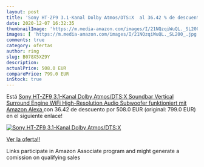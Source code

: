 ```yaml
---
layout: post
title: 'Sony HT-ZF9 3.1-Kanal Dolby Atmos/DTS:X  al 36.42 % de descuento'
date: 2020-12-07 16:32:35
thumbnailImage: 'https://m.media-amazon.com/images/I/21NQzqiWuQL._SL200_.jpg'
images: [ 'https://m.media-amazon.com/images/I/21NQzqiWuQL._SL200_.jpg' ]
comments: true
category: ofertas
author: ring
slug: B078X5XZ9Y
description:
actualPrice: 508.0 EUR
comparePrice: 799.0 EUR
inStock: true
---
```


Está [Sony HT-ZF9 3.1-Kanal Dolby Atmos/DTS:X Soundbar  Vertical Surround Engine  WiFi  High-Resolution Audio  Subwoofer  funktioniert mit Amazon Alexa ](https://www.amazon.de/dp/B078X5XZ9Y/?tag=tolees0ca-21) con 36.42 de descuento por 508.0 EUR (original: 799.0 EUR) en el siguiente enlace!

[![Sony HT-ZF9 3.1-Kanal Dolby Atmos/DTS:X ](https://m.media-amazon.com/images/I/21NQzqiWuQL._SL200_.jpg)](https://www.amazon.de/dp/B078X5XZ9Y/?tag=tolees0ca-21)

[Ver la oferta!!](https://www.amazon.de/dp/B078X5XZ9Y/?tag=tolees0ca-21)

Links participate in Amazon Associate program and might generate a comission on qualifying sales


